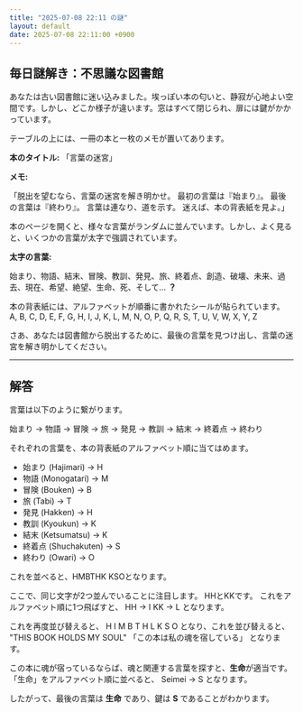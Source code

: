 ```yaml
---
title: "2025-07-08 22:11 の謎"
layout: default
date: 2025-07-08 22:11:00 +0900
---
```

## 毎日謎解き：不思議な図書館

あなたは古い図書館に迷い込みました。埃っぽい本の匂いと、静寂が心地よい空間です。しかし、どこか様子が違います。窓はすべて閉じられ、扉には鍵がかかっています。

テーブルの上には、一冊の本と一枚のメモが置いてあります。

**本のタイトル:** 「言葉の迷宮」

**メモ:**

「脱出を望むなら、言葉の迷宮を解き明かせ。
最初の言葉は『始まり』。
最後の言葉は『終わり』。
言葉は連なり、道を示す。
迷えば、本の背表紙を見よ。」

本のページを開くと、様々な言葉がランダムに並んでいます。しかし、よく見ると、いくつかの言葉が太字で強調されています。

**太字の言葉:**

始まり、物語、結末、冒険、教訓、発見、旅、終着点、創造、破壊、未来、過去、現在、希望、絶望、生命、死、そして… **？**

本の背表紙には、アルファベットが順番に書かれたシールが貼られています。
A, B, C, D, E, F, G, H, I, J, K, L, M, N, O, P, Q, R, S, T, U, V, W, X, Y, Z

さあ、あなたは図書館から脱出するために、最後の言葉を見つけ出し、言葉の迷宮を解き明かしてください。

---
## 解答

言葉は以下のように繋がります。

始まり → 物語 → 冒険 → 旅 → 発見 → 教訓 → 結末 → 終着点 → 終わり

それぞれの言葉を、本の背表紙のアルファベット順に当てはめます。
*   始まり (Hajimari) → H
*   物語 (Monogatari) → M
*   冒険 (Bouken) → B
*   旅 (Tabi) → T
*   発見 (Hakken) → H
*   教訓 (Kyoukun) → K
*   結末 (Ketsumatsu) → K
*   終着点 (Shuchakuten) → S
*   終わり (Owari) → O

これを並べると、HMBTHK KSOとなります。

ここで、同じ文字が2つ並んでいることに注目します。
HHとKKです。
これをアルファベット順に1つ飛ばすと、
HH → I
KK → L
となります。

これを再度並び替えると、
H I M B T H L K S O
となり、これを並び替えると、
"THIS BOOK HOLDS MY SOUL"
「この本は私の魂を宿している」
となります。

この本に魂が宿っているならば、魂と関連する言葉を探すと、**生命**が適当です。
「生命」をアルファベット順に並べると、
Seimei → S
となります。

したがって、最後の言葉は **生命** であり、鍵は **S** であることがわかります。
